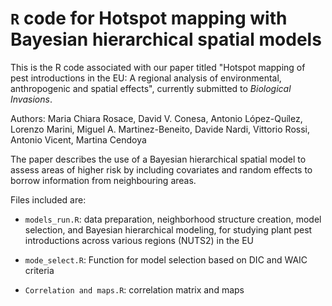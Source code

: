 # `R` code for Hotspot mapping with Bayesian hierarchical spatial models

This is the R code associated with our paper titled "Hotspot mapping of pest introductions in the EU: A regional analysis of environmental, anthropogenic and spatial effects", currently submitted to _Biological Invasions_.

Authors: Maria Chiara Rosace, David V. Conesa, Antonio López-Quílez, Lorenzo Marini, Miguel A. Martinez-Beneito, Davide Nardi, Vittorio Rossi, Antonio Vicent, Martina Cendoya

The paper describes the use of a Bayesian hierarchical spatial model to assess areas of higher risk by including covariates and random effects to borrow information from neighbouring areas. 

Files included are:

* `models_run.R`: data preparation, neighborhood structure creation, model selection, and Bayesian hierarchical modeling, for studying plant pest introductions across various regions (NUTS2) in the EU

* `mode_select.R`: Function for model selection based on DIC and WAIC criteria

* `Correlation and maps.R`: correlation matrix and maps
